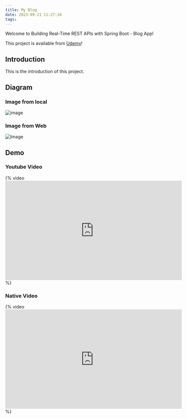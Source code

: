 ```yaml
---
title: My Blog
date: 2023-09-21 11:27:34
tags:
---
```


Welcome to Building Real-Time REST APIs with Spring Boot - Blog App!

This project is available from [Udemy](https://www.udemy.com/course/building-real-time-rest-apis-with-spring-boot/)!


## Introduction

This is the introduction of this project.


## Diagram

### Image from local
![image](databaseauth.png)


### Image from Web
![Image](https://cdn-0.plantuml.com/plantuml/png/ZPD1RrCn48Jl_XLxX0C794xlW8fQG4AjKcXGBrmszZGOd7MrNaVglqU98-oyfe5RRCrysV6RlIZ6QdMJ75VBKZShABrrx2rksK3NUHtbbjSWrt--UKyVglsyp6AQKu9EJNUrNFoGLzyBL7W3OWbqgGWGYvnUT-YncTpiVC3VGRVHOwAqOzFY4SeMimoShY8t7Ww4tH_xlUU6XTVGQRm6-QeACQe5sgaddUHENBTPRvxklbvViV6A2oRYhaE77ed8ZSTputuKY_Ra0bu2lJ3M_0bBzHwbFDGqiavxvo_vvNwvpByXjvgtCK2dcM-n-WLlFUfSJ-xPpNmy-Wo17ioqInOe2zL3arp06NeddMpcDrXLsOD7pk1wthzU-oC_5rAKnonbN-vMpFQs20Xp_5XnnydeNhEioVzTYN7dtltlfsoGlbV_oD-Yq0F7XE3EHstIJqqA6GDrcNCNa50twGy0)

## Demo

### Youtube Video
{% video <iframe width="560" height="315" src="https://www.youtube.com/embed/JtdB-jiN6O0?si=mU5pvv7JN9b6xUtk" title="YouTube video player" frameborder="0" allow="accelerometer; autoplay; clipboard-write; encrypted-media; gyroscope; picture-in-picture; web-share" allowfullscreen></iframe> %}


### Native Video
{% video <iframe width="560" height="315" src="https://media.insta360.com/static/infr_base/4905b9fa5c4fad709f4e44784f48ec3b/www-index4.mp4" title="YouTube video player" frameborder="0" allow="accelerometer; autoplay; clipboard-write; encrypted-media; gyroscope; picture-in-picture; web-share" allowfullscreen></iframe> %}